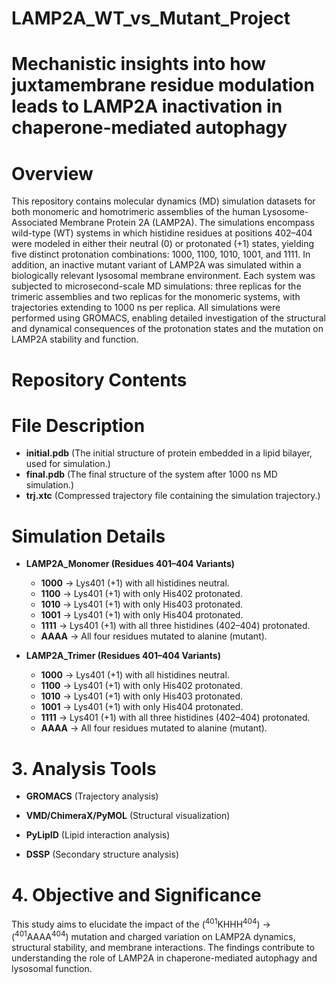 # LAMP2A_WT_vs_Mutant_Project
# **Mechanistic insights into how juxtamembrane residue modulation leads to LAMP2A inactivation in chaperone-mediated autophagy**
# Overview
This repository contains molecular dynamics (MD) simulation datasets for both monomeric and homotrimeric assemblies of the human Lysosome-Associated Membrane Protein 2A (LAMP2A). The simulations encompass wild-type (WT) systems in which histidine residues at positions 402–404 were modeled in either their neutral (0) or protonated (+1) states, yielding five distinct protonation combinations: 1000, 1100, 1010, 1001, and 1111. In addition, an inactive mutant variant of LAMP2A was simulated within a biologically relevant lysosomal membrane environment.
Each system was subjected to microsecond-scale MD simulations: three replicas for the trimeric assemblies and two replicas for the monomeric systems, with trajectories extending to 1000 ns per replica. All simulations were performed using GROMACS, enabling detailed investigation of the structural and dynamical consequences of the protonation states and the mutation on LAMP2A stability and function.

# **Repository Contents**

# File Description
- **initial.pdb** (The initial structure of protein embedded in a lipid bilayer, used for simulation.)
- **final.pdb** (The final structure of the system after 1000 ns MD simulation.)
- **trj.xtc** (Compressed trajectory file containing the simulation trajectory.)

# Simulation Details
- **LAMP2A_Monomer  (Residues 401–404 Variants)**
  -  **1000** → Lys401 (+1) with all histidines neutral.
  -  **1100** → Lys401 (+1) with only His402 protonated.
  -  **1010** → Lys401 (+1) with only His403 protonated.
  -  **1001** → Lys401 (+1) with only His404 protonated.
  -  **1111** → Lys401 (+1) with all three histidines (402–404) protonated.
  -  **AAAA** → All four residues mutated to alanine (mutant).

- **LAMP2A_Trimer (Residues 401–404 Variants)**
  -  **1000** → Lys401 (+1) with all histidines neutral.
  -  **1100** → Lys401 (+1) with only His402 protonated.
  -  **1010** → Lys401 (+1) with only His403 protonated.
  -  **1001** → Lys401 (+1) with only His404 protonated.
  -  **1111** →  Lys401 (+1) with all three histidines (402–404) protonated.
  -  **AAAA** → All four residues mutated to alanine (mutant).

# 3. Analysis Tools

- **GROMACS** (Trajectory analysis)

- **VMD/ChimeraX/PyMOL** (Structural visualization)

- **PyLipID** (Lipid interaction analysis)

- **DSSP** (Secondary structure analysis)

# 4. Objective and Significance
This study aims to elucidate the impact of the (<sup>401</sup>KHHH<sup>404</sup>) → (<sup>401</sup>AAAA<sup>404</sup>) mutation and charged variation on LAMP2A dynamics, structural stability, and membrane interactions. The findings contribute to understanding the role of LAMP2A in chaperone-mediated autophagy and lysosomal function.




